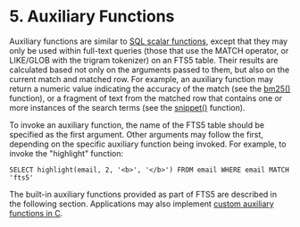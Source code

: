 # 5\.  Auxiliary Functions


 Auxiliary functions are similar to [SQL scalar functions](lang_corefunc.html),
except that they may only be used within full\-text queries (those that use
the MATCH operator, or LIKE/GLOB with the trigram tokenizer) on an FTS5 table.
Their results are calculated based not only on the arguments passed to them,
but also on the current match and matched row. For example, an auxiliary
function may return a numeric value indicating the accuracy of the match (see
the [bm25()](fts5.html#the_bm25_function) function), or a fragment of text from the matched row
that contains one or more instances of the search terms (see the [snippet()](fts5.html#the_snippet_function) function).



To invoke an auxiliary function, the name of the FTS5 table should be
specified as the first argument. Other arguments may follow the first,
depending on the specific auxiliary function being invoked. For example, to
invoke the "highlight" function:




```
SELECT highlight(email, 2, '<b>', '</b>') FROM email WHERE email MATCH 'fts5'

```

The built\-in auxiliary functions provided as part of FTS5 are described in
the following section. Applications may also implement
[custom auxiliary functions in C](fts5.html#custom_auxiliary_functions).



